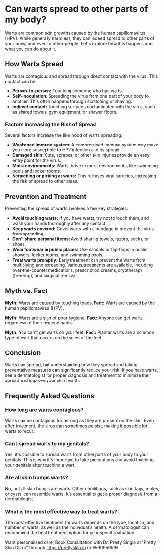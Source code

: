 # Can warts spread to other parts of my body?

Warts are common skin growths caused by the human papillomavirus (HPV). While generally harmless, they can indeed spread to other parts of your body, and even to other people. Let's explore how this happens and what you can do about it.

## How Warts Spread

Warts are contagious and spread through direct contact with the virus. This contact can be:

*   **Person-to-person:** Touching someone who has warts.
*   **Self-inoculation:** Spreading the virus from one part of your body to another. This often happens through scratching or shaving.
*   **Indirect contact:** Touching surfaces contaminated with the virus, such as shared towels, gym equipment, or shower floors.

### Factors Increasing the Risk of Spread

Several factors increase the likelihood of warts spreading:

*   **Weakened immune system:** A compromised immune system may make you more susceptible to HPV infection and its spread.
*   **Damaged skin:** Cuts, scrapes, or other skin injuries provide an easy entry point for the virus.
*   **Moist environments:** Warts thrive in moist environments, like swimming pools and locker rooms.
*   **Scratching or picking at warts:** This releases viral particles, increasing the risk of spread to other areas.

## Prevention and Treatment

Preventing the spread of warts involves a few key strategies:

*   **Avoid touching warts:** If you have warts, try not to touch them, and wash your hands thoroughly after any contact.
*   **Keep warts covered:** Cover warts with a bandage to prevent the virus from spreading.
*   **Don't share personal items:** Avoid sharing towels, razors, socks, or shoes.
*   **Wear footwear in public places:** Use sandals or flip-flops in public showers, locker rooms, and swimming pools.
*   **Treat warts promptly:** Early treatment can prevent the warts from multiplying and spreading. Various treatments are available, including over-the-counter medications, prescription creams, cryotherapy (freezing), and surgical removal.

## Myth vs. Fact

**Myth:** Warts are caused by touching toads.
**Fact:** Warts are caused by the human papillomavirus (HPV).

**Myth:** Warts are a sign of poor hygiene.
**Fact:** Anyone can get warts, regardless of their hygiene habits.

**Myth:** You can't get warts on your feet.
**Fact:** Plantar warts are a common type of wart that occurs on the soles of the feet.

## Conclusion

Warts can spread, but understanding how they spread and taking preventative measures can significantly reduce your risk. If you have warts, see a dermatologist for proper diagnosis and treatment to minimize their spread and improve your skin health.

## Frequently Asked Questions

### How long are warts contagious?

Warts can be contagious for as long as they are present on the skin. Even after treatment, the virus can sometimes persist, making it possible for warts to recur.

### Can I spread warts to my genitals?

Yes, it's possible to spread warts from other parts of your body to your genitals. This is why it's important to take precautions and avoid touching your genitals after touching a wart.

### Are all skin bumps warts?

No, not all skin bumps are warts. Other conditions, such as skin tags, moles, or cysts, can resemble warts. It's essential to get a proper diagnosis from a dermatologist.

### What is the most effective way to treat warts?

The most effective treatment for warts depends on the type, location, and number of warts, as well as the individual's health. A dermatologist can recommend the best treatment option for your specific situation.

Want personalised care, Book Consultation with Dr. Pretty Singla at "Pretty Skin Clinic" through https://prettyskin.in or 9560959596
